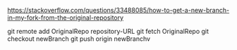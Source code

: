 https://stackoverflow.com/questions/33488085/how-to-get-a-new-branch-in-my-fork-from-the-original-repository

git remote add OriginalRepo repository-URL
git fetch OriginalRepo
git checkout newBranch
git push origin newBranchv